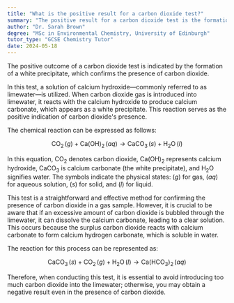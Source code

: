 ```yaml
---
title: "What is the positive result for a carbon dioxide test?"
summary: "The positive result for a carbon dioxide test is the formation of a white precipitate, indicating the presence of carbon dioxide."
author: "Dr. Sarah Brown"
degree: "MSc in Environmental Chemistry, University of Edinburgh"
tutor_type: "GCSE Chemistry Tutor"
date: 2024-05-18
---
```


The positive outcome of a carbon dioxide test is indicated by the formation of a white precipitate, which confirms the presence of carbon dioxide.

In this test, a solution of calcium hydroxide—commonly referred to as limewater—is utilized. When carbon dioxide gas is introduced into limewater, it reacts with the calcium hydroxide to produce calcium carbonate, which appears as a white precipitate. This reaction serves as the positive indication of carbon dioxide's presence.

The chemical reaction can be expressed as follows:

$$
\text{CO}_2 \, (g) + \text{Ca(OH)}_2 \, (aq) \rightarrow \text{CaCO}_3 \, (s) + \text{H}_2\text{O} \, (l)
$$

In this equation, $\text{CO}_2$ denotes carbon dioxide, $\text{Ca(OH)}_2$ represents calcium hydroxide, $\text{CaCO}_3$ is calcium carbonate (the white precipitate), and $\text{H}_2\text{O}$ signifies water. The symbols indicate the physical states: $(g)$ for gas, $(aq)$ for aqueous solution, $(s)$ for solid, and $(l)$ for liquid.

This test is a straightforward and effective method for confirming the presence of carbon dioxide in a gas sample. However, it is crucial to be aware that if an excessive amount of carbon dioxide is bubbled through the limewater, it can dissolve the calcium carbonate, leading to a clear solution. This occurs because the surplus carbon dioxide reacts with calcium carbonate to form calcium hydrogen carbonate, which is soluble in water.

The reaction for this process can be represented as:

$$
\text{CaCO}_3 \, (s) + \text{CO}_2 \, (g) + \text{H}_2\text{O} \, (l) \rightarrow \text{Ca(HCO}_3)_2 \, (aq)
$$

Therefore, when conducting this test, it is essential to avoid introducing too much carbon dioxide into the limewater; otherwise, you may obtain a negative result even in the presence of carbon dioxide.
    